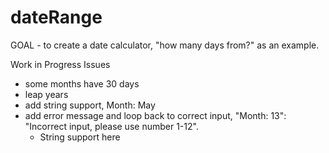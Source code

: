 # dateRange
GOAL - to create a date calculator, "how many days from?" as an example.

Work in Progress Issues
- some months have 30 days
- leap years
- add string support, Month: May
- add error message and loop back to correct input, "Month: 13": "Incorrect input, please use number 1-12". 
  - String support here
